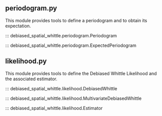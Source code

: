 ## periodogram.py
This module provides tools to define a periodogram and to obtain
its expectation.

::: debiased_spatial_whittle.periodogram.Periodogram

::: debiased_spatial_whittle.periodogram.ExpectedPeriodogram

## likelihood.py
This module provides tools to define the Debiased Whittle Likelihood
and the associated estimator.

::: debiased_spatial_whittle.likelihood.DebiasedWhittle

::: debiased_spatial_whittle.likelihood.MultivariateDebiasedWhittle

::: debiased_spatial_whittle.likelihood.Estimator